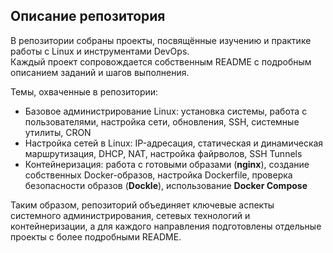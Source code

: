 ## Описание репозитория  

В репозитории собраны проекты, посвящённые изучению и практике работы с Linux и инструментами DevOps.  
Каждый проект сопровождается собственным README с подробным описанием заданий и шагов выполнения.  

Темы, охваченные в репозитории:  
- Базовое администрирование Linux: установка системы, работа с пользователями, настройка сети, обновления, SSH, системные утилиты, CRON  
- Настройка сетей в Linux: IP-адресация, статическая и динамическая маршрутизация, DHCP, NAT, настройка файрволов, SSH Tunnels  
- Контейнеризация: работа с готовыми образами (**nginx**), создание собственных Docker-образов, настройка Dockerfile, проверка безопасности образов (**Dockle**), использование **Docker Compose**  

Таким образом, репозиторий объединяет ключевые аспекты системного администрирования, сетевых технологий и контейнеризации, а для каждого направления подготовлены отдельные проекты с более подробными README.  
